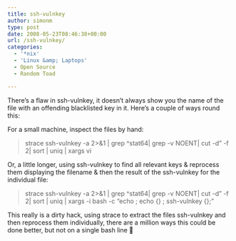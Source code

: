 ```yaml
---
title: ssh-vulnkey
author: simonm
type: post
date: 2008-05-23T08:46:38+00:00
url: /ssh-vulnkey/
categories:
  - '*nix'
  - 'Linux &amp; Laptops'
  - Open Source
  - Random Toad

---
```

There&#8217;s a flaw in ssh-vulnkey, it doesn&#8217;t always show you the name of the file with an offending blacklisted key in it. Here&#8217;s a couple of ways round this:

For a small machine, inspect the files by hand:

> strace ssh-vulnkey -a 2>&1 | grep ^stat64| grep -v NOENT| cut -d&#8221; -f 2| sort | uniq | xargs vi

Or, a little longer, using ssh-vulnkey to find all relevant keys & reprocess them displaying the filename & then the result of the ssh-vulnkey for the individual file:

> strace ssh-vulnkey -a 2>&1 | grep ^stat64| grep -v NOENT| cut -d&#8221; -f 2| sort | uniq | xargs -i bash -c &#8220;echo ; echo {} ; ssh-vulnkey {};&#8221;

This really is a dirty hack, using strace to extract the files ssh-vulnkey and then reprocess them individually, there are a million ways this could be done better, but not on a single bash line 🙂